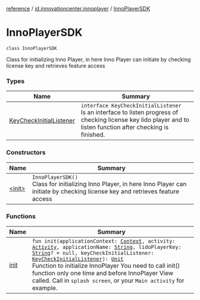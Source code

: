[reference](../../index.md) / [id.innovationcenter.innoplayer](../index.md) / [InnoPlayerSDK](./index.md)

# InnoPlayerSDK

`class InnoPlayerSDK`

Class for initializing Inno Player, in here Inno Player can initiate by checking license key and retrieves feature access

### Types

| Name | Summary |
|---|---|
| [KeyCheckInitialListener](-key-check-initial-listener/index.md) | `interface KeyCheckInitialListener`<br>Is an interface to listen progress of checking license key lido player and to listen function after checking is finished. |

### Constructors

| Name | Summary |
|---|---|
| [&lt;init&gt;](-init-.md) | `InnoPlayerSDK()`<br>Class for initializing Inno Player, in here Inno Player can initiate by checking license key and retrieves feature access |

### Functions

| Name | Summary |
|---|---|
| [init](init.md) | `fun init(applicationContext: `[`Context`](https://developer.android.com/reference/android/content/Context.html)`, activity: `[`Activity`](https://developer.android.com/reference/android/app/Activity.html)`, applicationName: `[`String`](https://kotlinlang.org/api/latest/jvm/stdlib/kotlin/-string/index.html)`, lidoPlayerKey: `[`String`](https://kotlinlang.org/api/latest/jvm/stdlib/kotlin/-string/index.html)`? = null, keyCheckInitialListener: `[`KeyCheckInitialListener`](-key-check-initial-listener/index.md)`): `[`Unit`](https://kotlinlang.org/api/latest/jvm/stdlib/kotlin/-unit/index.html)<br>Function to initialize InnoPlayer You need to call init() function only one time and before InnoPlayer View called. Call in `splash screen`, or your `Main activity` for example. |
